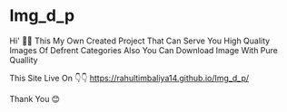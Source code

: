 # Img_d_p
Hi' 🫠😊
This My Own Created Project That Can Serve You High Quality Images Of Defrent Categories 
Also You Can Download Image With Pure Quallity 

This Site Live On 👇👇
https://rahultimbaliya14.github.io/Img_d_p/

Thank You 😊

